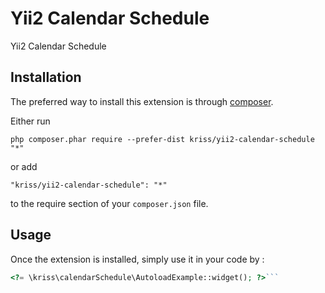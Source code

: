 Yii2 Calendar Schedule
======================
Yii2 Calendar Schedule

Installation
------------

The preferred way to install this extension is through [composer](http://getcomposer.org/download/).

Either run

```
php composer.phar require --prefer-dist kriss/yii2-calendar-schedule "*"
```

or add

```
"kriss/yii2-calendar-schedule": "*"
```

to the require section of your `composer.json` file.


Usage
-----

Once the extension is installed, simply use it in your code by  :

```php
<?= \kriss\calendarSchedule\AutoloadExample::widget(); ?>```
